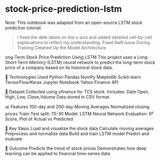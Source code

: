 # stock-price-prediction-lstm
 Note: This notebook was adapted from an open-source LSTM stock prediction tutorial.  
> I fixed the date labels on the x-axis and added detailed cell-by-cell explanations to reflect my understanding.
>  Fixed NaN Issue During Training
> Cleaned Up the Model Architecture

ong-Term Stock Price Prediction Using LSTM
This project uses a Long Short-Term Memory (LSTM) neural network to predict the long-term stock price of a company based on its historical stock data.

🔧 Technologies Used
Python
Pandas
NumPy
Matplotlib
Scikit-learn
TensorFlow/Keras
Jupyter Notebook
Yahoo Finance API

📂 Dataset
Collected using yfinance for TCS stock.
Includes:
Date
Open, High, Low, Close,Volume
Data stored in CSV format.

📊 Features
100-day and 200-day Moving Averages
Normalized closing prices
Train-Test split: 70-30
Model: LSTM Neural Network
Evaluation: R² Score, Plot of Actual vs Predicted

📌 Key Steps
Load and visualize the stock data
Calculate moving averages
Preprocess and normalize data
Build and train LSTM model
Predict and evaluate

🧠 Outcome
Predicts the trend of stock prices
Demonstrates how deep learning can be applied to financial time-series data

